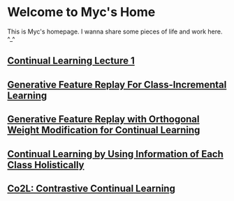 # Welcome to Myc's Home

This is Myc's homepage. I wanna share some pieces of life and work here. ^_^

## [Continual Learning Lecture 1](./CL_Course/CL_Course_1.md)


## [Generative Feature Replay For Class-Incremental Learning](./CL_papers/GFR_IL.md)

## [Generative Feature Replay with Orthogonal Weight Modification for Continual Learning](./CL_papers/GFR_SSL.md)

## [Continual Learning by Using Information of Each Class Holistically](./CL_papers/PCL.md)

## [Co2L: Contrastive Continual Learning](./CL_papers/Co2L.md)